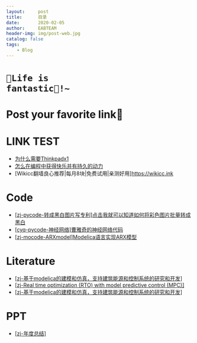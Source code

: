 ```yaml
---
layout:     post
title:      目录
date:       2020-02-05
author:     EABTEAM
header-img: img/post-web.jpg
catalog: false
tags:
    - Blog
---
```


# <code>🎉Life is fantastic🥳!~</code>

# Post your favorite link:rocket:
# LINK TEST
* [为什么需要Thinkpadx1](https://www.zhihu.com/question/24705084/answer/918709674)
* [怎么在编程中获得快乐并有持久的动力](https://www.zhihu.com/question/339068307/answer/849583723)
* [Wikicc翻墙良心推荐|每月8块|免费试用|亲测好用]https://wikicc.ink

# Code
* [[zj-pycode-转成黑白图片写专利]点击我就可以知道如何将彩色图片批量转成黑白](https://github.com/JIEZHUZED/ShareFile/blob/master/JPGtoBlackandwhite.py)
* [[cyq-pycode-神经网络]曹雅奇的神经网络代码](https://github.com/JIEZHUZED/ShareFile/blob/master/lstm.py)
* [[zj-mocode-ARXmodel]Modelica语言实现ARX模型](https://github.com/JIEZHUZED/ShareFile/blob/master/ARXModel.mo)

# Literature
* [[zj-基于modelica的建模和仿真，支持建筑能源和控制系统的研究和开发]](https://github.com/JIEZHUZED/ShareFile/blob/master/PDF/%E5%9F%BA%E4%BA%8Emodelica%E7%9A%84%E5%BB%BA%E6%A8%A1%E5%92%8C%E4%BB%BF%E7%9C%9F%EF%BC%8C%E6%94%AF%E6%8C%81%E5%BB%BA%E7%AD%91%E8%83%BD%E6%BA%90%E5%92%8C%E6%8E%A7%E5%88%B6%E7%B3%BB%E7%BB%9F%E7%9A%84%E7%A0%94%E7%A9%B6%E5%92%8C%E5%BC%80%E5%8F%91.pdf)
* [[zj-Real time optimization (RTO) with model predictive control (MPC)]](https://github.com/JIEZHUZED/ShareFile/blob/master/PDF/Real%20time%20optimization%20(RTO)%20with%20model%20predictive%20control%20(MPC).pdf)
* [[zj-基于modelica的建模和仿真，支持建筑能源和控制系统的研究和开发]](https://github.com/JIEZHUZED/ShareFile/blob/master/PDF/%E5%9F%BA%E4%BA%8Emodelica%E7%9A%84%E5%BB%BA%E6%A8%A1%E5%92%8C%E4%BB%BF%E7%9C%9F%EF%BC%8C%E6%94%AF%E6%8C%81%E5%BB%BA%E7%AD%91%E8%83%BD%E6%BA%90%E5%92%8C%E6%8E%A7%E5%88%B6%E7%B3%BB%E7%BB%9F%E7%9A%84%E7%A0%94%E7%A9%B6%E5%92%8C%E5%BC%80%E5%8F%91.pdf)

# PPT
* [[zj-年度总结]](https://github.com/JIEZHUZED/ShareFile/blob/master/2020%E5%B9%B4%E5%BA%A6%E6%B1%87%E6%8A%A5%E5%8F%8A%E5%B1%95%E6%9C%9B.pptx)
